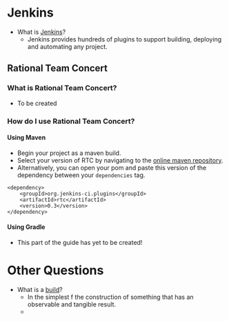 # Jenkins
* What is [Jenkins](https://jenkins.io/)?
	* Jenkins provides hundreds of plugins to support building, deploying and automating any project. 

## Rational Team Concert

### What is Rational Team Concert?
* To be created

### How do I use Rational Team Concert?
#### Using Maven
* Begin your project as a maven build.
* Select your version of RTC by navigating to the [online maven repository](https://mvnrepository.com/artifact/org.jenkins-ci.plugins/rtc/). 
* Alternatively, you can open your pom and paste this version of the dependency between your `dependencies` tag.

```
<dependency>
    <groupId>org.jenkins-ci.plugins</groupId>
    <artifactId>rtc</artifactId>
    <version>0.3</version>
</dependency>
```

#### Using Gradle
* This part of the guide has yet to be created!







# Other Questions

* What is a [build](https://en.wikipedia.org/wiki/Software_build)?
	* In the simplest f the construction of something that has an observable and tangible result.
	* 
